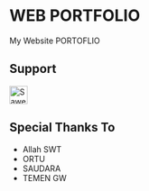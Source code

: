 # WEB PORTFOLIO
My Website PORTOFLIO

## Support
<a href="https://saweria.co/SiLynn" target="_blank"><img src="https://camo.githubusercontent.com/d107b0f35176c71f5c6022a120165d9d4da6763d5d9fcfc608889087442f809a/68747470733a2f2f61676865612e736974652f736177657269612d627574746f6e2e706e67" height="32px" alt="Saweria"></a>

## Special Thanks To
- Allah SWT
- ORTU
- SAUDARA
- TEMEN GW
